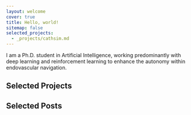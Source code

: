 ```yaml
---
layout: welcome
cover: true
title: Hello, world!
sitemap: false
selected_projects:
  - _projects/cathsim.md
---
```


I am a Ph.D. student in Artificial Intelligence, working predominantly with deep learning and reinforcement learning to enhance the autonomy within endovascular navigation.

## Selected Projects

<!--projects-->

## Selected Posts

<!--posts_list-->

<!-- ## First Steps -->
<!-- Start by reading the [Documentation]{:.heading.flip-title}. -->
<!-- Specifically, the chapters below should be relevant now: -->
<!---->
<!-- * [Install]{:.heading.flip-title} --- How to install and run Hydejack. -->
<!-- * [Config]{:.heading.flip-title} --- Once Jekyll is running you can start with basic configuration. -->
<!-- {:.related-posts.faded} -->
<!---->
<!-- After you've familiarized yourself with Hydejack, you can delete the following folders and files -->
<!-- containing example content: -->
<!---->
<!-- ~~~ -->
<!-- ├── _featured_categories -->
<!-- │   └── example.md -->
<!-- ├── _projects -->
<!-- │   └── * -->
<!-- ├── docs -->
<!-- ├── example -->
<!-- ├── licenses -->
<!-- ├── assets -->
<!-- │   └── img -->
<!-- │       ├── blog -->
<!-- │       ├── docs -->
<!-- │       └── projects -->
<!-- ├── CHANGELOG.md -->
<!-- ├── forms-by-example.md -->
<!-- ├── LICENSE.md -->
<!-- └── NOTICE.md -->
<!-- ~~~ -->
<!---->
<!-- [documentation]: docs/README.md -->
<!-- [install]: docs/install.md -->
<!-- [upgrade]: docs/upgrade.md -->
<!-- [config]: docs/config.md -->
